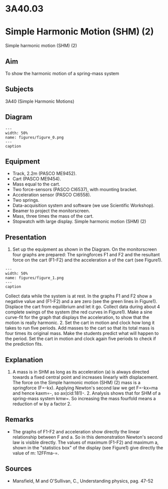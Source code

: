 # 3A40.03 
  # Simple Harmonic Motion (SHM) (2) 
 Simple harmonic motion (SHM) (2)    
  
## Aim   
 To show the harmonic motion of a spring-mass system    
  
## Subjects   
 3A40 (Simple Harmonic Motions)   
  
## Diagram   
   
```{figure} figures/figure_0.png  
---  
width: 50%  
name: figures/figure_0.png  
---  
caption  
``` 
      
  
## Equipment   
 
 *  Track, 2.2m (PASCO ME9452). 
 *  Cart (PASCO ME9454). 
 *  Mass equal to the cart. 
 *  Two force-sensors (PASCO CI6537), with mounting bracket. 
 *  Acceleration sensor (PASCO CI6558). 
 *  Two springs. 
 *  Data-acquisition system and software (we use Scientific Workshop). 
 *  Beamer to project the monitorscreen. 
 *  Mass, three times the mass of the cart. 
 *  Stopwatch with large display. Simple harmonic motion (SHM) (2)
    
  
## Presentation   
 1. Set up the equipment as shown in the Diagram. On the monitorscreen four graphs are prepared: The springforces F1 and F2 and the resultant force on the cart (F1-F2) and the acceleration a of the cart (see Figure1).    
```{figure} figures/figure_1.png  
---  
width: 50%  
name: figures/figure_1.png  
---  
caption  
``` 
 Collect data while the system is at rest. In the graphs F1 and F2 show a negative value and (F1-F2) and a are zero (see the green lines in Figure1). Displace the cart from equilibrium and let it go. Collect data during about 4 complete swings of the system (the red curves in Figure1). Make a sine curve-fit for the graph that displays the acceleration, to show that the motion is really harmonic. 2. Set the cart in motion and clock how long it takes to run five periods. Add masses to the cart so that its total mass is four times its original mass. Make the students predict what will happen to the period. Set the cart in motion and clock again five periods to check if the prediction fits.   
  
## Explanation   
 1. A mass is in SHM as long as its acceleration (a) is always directed towards a fixed central point and increases linearly with displacement. The force on the Simple harmonic motion (SHM) (2)   mass is a springforce (F=-kx). Applying Newton's second law we get F=-kx=ma and hence kaxm=-, so ax(cid:181)-. 2. Analysis shows that for SHM of a spring-mass system kmw=. So increasing the mass fourfold means a reduction of w by a factor 2.    
  
## Remarks   
 
 *  The graphs of F1-F2 and acceleration show directly the linear relationship between F and a. So in this demonstration Newton's second law is visible directly. The values of maximum (F1-F2) and maximum a, shown in the "statistics box" of the display (see Figure1) give directly the value of m: 12FFma-=.
    
  
## Sources   
 
 *  Mansfield, M and O'Sullivan, C., Understanding physics, pag. 47-52
  
